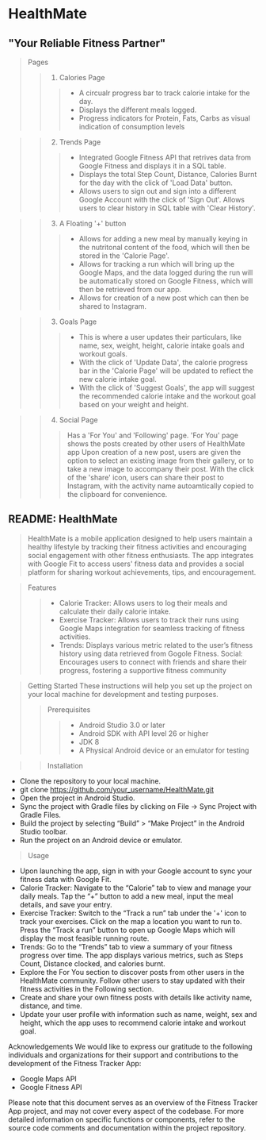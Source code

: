 # HealthMate 
## "Your Reliable Fitness Partner"

> Pages 
>> 1. Calories Page
>>> - A circualr progress bar to track calorie intake for the day.
>>> - Displays the different meals logged.
>>> - Progress indicators for Protein, Fats, Carbs as visual indication of consumption levels 

>> 2. Trends Page
>>> - Integrated Google Fitness API that retrives data from Google Fitness and displays it in a SQL table. 
>>> - Displays the total Step Count, Distance, Calories Burnt for the day with the click of 'Load Data' button. 
>>> - Allows users to sign out and sign into a different Google Account with the click of 'Sign Out'. 
>>> Allows users to clear history in SQL table with 'Clear History'. 

>> 3.  A Floating '+' button
>>> - Allows for adding a new meal by manually keying in the nutritonal content of the food, which will then be stored in the 'Calorie Page'. 
>>> - Allows for tracking a run which will bring up the Google Maps, and the data logged during the run will be automatically stored on Google Fitness, which will then be retrieved from our app. 
>>> - Allows for creation of a new post which can then be shared to Instagram. 

>> 3. Goals Page 
>>> - This is where a user updates their particulars, like name, sex, weight, height, calorie intake goals and workout goals. 
>>> - With the click of 'Update Data', the calorie progress bar in the 'Calorie Page' will be updated to reflect the new calorie intake goal. 
>>> - With the click of 'Suggest Goals', the app will suggest the recommended calorie intake and the workout goal based on your weight and height. 

>>4. Social Page 
>>> Has a 'For You' and 'Following' page. 
>>> 'For You' page shows the posts created by other users of HealthMate app 
>>> Upon creation of a new post, users are given the option to select an existing image from their gallery, or to take a new image to accompany their post. 
>>> With the click of the 'share' icon, users can share their post to Instagram, with the activity name autoamtically copied to the clipboard for convenience. 

## README: HealthMate

> HealthMate is a mobile application designed to help users maintain a healthy lifestyle by tracking their fitness activities and encouraging social engagement with other fitness enthusiasts. The app integrates with Google Fit to access users' fitness data and provides a social platform for sharing workout achievements, tips, and encouragement.

> Features
>> - Calorie Tracker: Allows users to log their meals and calculate their daily calorie intake. 
>> - Exercise Tracker: Allows users to track their runs using Google Maps integration for seamless tracking of fitness activities. 
>> - Trends: Displays various metric related to the user’s fitness history using data retrieved from Gogole Fitness. 
>> Social: Encourages users to connect with friends and share their progress, fostering a supportive fitness community  

> Getting Started
These instructions will help you set up the project on your local machine for development and testing purposes.
>> Prerequisites
>>> - Android Studio 3.0 or later
>>> - Android SDK with API level 26 or higher
>>> - JDK 8
>>> - A Physical Android device or an emulator for testing 

>> Installation
- Clone the repository to your local machine.
- git clone https://github.com/your_username/HealthMate.git
- Open the project in Android Studio.
- Sync the project with Gradle files by clicking on File -> Sync Project with Gradle Files.
- Build the project by selecting “Build” > “Make Project” in the Android Studio toolbar. 
- Run the project on an Android device or emulator.

> Usage
- Upon launching the app, sign in with your Google account to sync your fitness data with Google Fit.
- Calorie Tracker: Navigate to the “Calorie” tab to view and manage your daily meals. Tap the “+” button to add a new meal, input the meal details, and save your entry. 
- Exercise Tracker: Switch to the “Track a run” tab under the '+' icon to track your exercises. Click on the map a location you want to run to. Press the “Track a run” button to open up Google Maps which will display the most feasible running route. 
- Trends: Go to the “Trends” tab to view a summary of your fitness progress over time. The app displays various metrics, such as Steps Count, Distance clocked, and calories burnt. 
- Explore the For You section to discover posts from other users in the HealthMate community. Follow other users to stay updated with their fitness activities in the Following section.
- Create and share your own fitness posts with details like activity name, distance, and time. 
- Update your user profile with information such as name, weight, sex and height, which the app uses to recommend calorie intake and workout goal. 


Acknowledgements
We would like to express our gratitude to the following individuals and organizations for their support and contributions to the development of the Fitness Tracker App:
- Google Maps API 
- Google Fitness API 

Please note that this document serves as an overview of the Fitness Tracker App project, and may not cover every aspect of the codebase. For more detailed information on specific functions or components, refer to the source code comments and documentation within the project repository.




